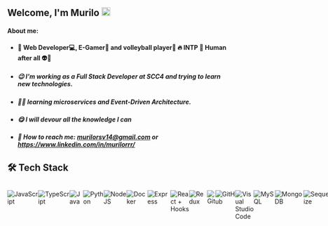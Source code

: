 ## Welcome, I'm Murilo <img src="https://github.githubassets.com/images/icons/emoji/unicode/1f44b.png" width='20' height="20">

<h4> About me: </h2>

- #### :purple_heart: Web Developer:computer:, E-Gamer:game_die: and volleyball player🏐 :fire: INTP  :space_invader: Human after all :alien::rocket:

- ##### :wink: I'm working as a Full Stack Developer at SCC4 and trying to learn new technologies.
- ##### 👨‍💻 learning microservices and Event-Driven Architecture.
- #####  <li>😋 I will devour all the knowledge I can </li>
- #####  <li> 📮 How to reach me: murilorsv14@gmail.com or https://www.linkedin.com/in/murilorrr/ </li>
	
<h2  style="font-weight: bold">🛠️ Tech Stack</h2>

  
	
<div  style="display: flex; justify-content: space-between">

  

<div style="display: flex" >

  

 ![JavaScript](https://img.shields.io/badge/JavaScript-F7DF1E?style=for-the-badge&logo=javascript&logoColor=black)&nbsp;
	
 ![TypeScript](https://img.shields.io/badge/TypeScript-007ACC?style=for-the-badge&logo=typescript&logoColor=white)&nbsp;
	
 ![Java](https://img.shields.io/badge/Java-000000?style=for-the-badge&logo=java&logoColor=red)&nbsp;
	
 ![Python](https://img.shields.io/badge/python-3670A0?style=for-the-badge&logo=python&logoColor=ffdd54)&nbsp;

 ![NodeJS](https://img.shields.io/badge/Node.js-339933?style=for-the-badge&logo=nodedotjs&logoColor=white)&nbsp;
	
 ![Docker](https://img.shields.io/badge/Docker-0DB7ED?style=for-the-badge&logo=docker&logoColor=white)&nbsp;
	
 ![Express](https://img.shields.io/badge/Express.js-303030?style=for-the-badge&logo=nodedotjs&logoColor=white)&nbsp;

  ![React + Hooks](https://camo.githubusercontent.com/4d157984d8f380b75f34b43d817cfea2449fa369b68190c95c0469368099123c/68747470733a2f2f696d672e736869656c64732e696f2f62616467652f2d52454143542b484f4f4b532d3631444146423f7374796c653d666f722d7468652d6261646765266c6f676f3d7265616374266c6f676f436f6c6f723d626c61636b266c6f676f57696474683d3230)&nbsp;
	
  ![Redux](https://camo.githubusercontent.com/21f7fb67d2c607027a07ac7a39f8cd713e150adafe9714862864d559ccb66b72/68747470733a2f2f696d672e736869656c64732e696f2f62616467652f2d52454455582d3736344142433f7374796c653d666f722d7468652d6261646765266c6f676f3d7265647578266c6f676f436f6c6f723d7768697465266c6f676f57696474683d3230)&nbsp;	


 ![Git](https://img.shields.io/badge/Git-F05032?style=for-the-badge&logo=git&logoColor=white)&nbsp;

 ![GitHub](https://img.shields.io/badge/GitHub-100000?style=for-the-badge&logo=github&logoColor=white)&nbsp;

 ![Visual Studio Code](https://img.shields.io/badge/Visual_Studio_Code-0078D4?style=for-the-badge&logo=visual%20studio%20code&logoColor=white)&nbsp;

 ![MySQL](https://img.shields.io/badge/MySQL-00000F?style=for-the-badge&logo=mysql&logoColor=white)&nbsp;
	
 ![MongoDB](https://img.shields.io/badge/MongoDB-4EA94B?style=for-the-badge&logo=mongodb&logoColor=white)&nbsp;
	
![Sequelize](https://img.shields.io/badge/Sequelize-4169E1?style=for-the-badge&logo=sequelize&logoColor=yellow)&nbsp;
	
![Heroku](https://img.shields.io/badge/Heroku-6567a5?style=for-the-badge&logo=heroku&logoColor=black)&nbsp;
	
<!--  ![](https://img.shields.io/badge/-F7DF1E?style=for-the-badge&logo=&logoColor=black)&nbsp; -->


  

</div>

For curriculum and contact information, visit: [![Linkedin Badge](https://img.shields.io/badge/-murilorrr-blue?style=flat-square&logo=Linkedin&logoColor=white&link=https://www.linkedin.com/in/murilorrr/)](https://www.linkedin.com/in/murilorrr/)




<div >
  <img height="150em" src="https://github-readme-stats.vercel.app/api?username=murilorrr&show_icons=true&theme=dracula&include_all_commits=true&count_private=true&icon_color=2FC18C&title_color=2FC18C&bg_color=1A1D21"/>
  <img height="150em" src="https://github-readme-stats.vercel.app/api/top-langs/?username=murilorrr&layout=compact&langs_count=7&theme=dracula&title_color=2FC18C&bg_color=1A1D21"/>
</div>	
 <br>


 <p></p> 
 
## **Github Trophies**

[![trophy](https://github-profile-trophy.vercel.app/?username=murilorrr&theme=onedark&column=9&margin-w=2&margin-h=2&no-frame=true)](https://github.com/murilorrr/github-profile-trophy)
How to reach me: murilorrr@gmail.com or https://www.linkedin.com/in/murilorrr/ </li>

![](https://komarev.com/ghpvc/?username=murilorrr&label=PROFILE+VIEWS)

:construction: 
Still working on this page...
